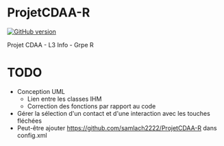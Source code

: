 # ProjetCDAA-R

[![GitHub version](https://img.shields.io/badge/version-1.0-purple.svg)](https://img.shields.io/badge)

Projet CDAA - L3 Info - Grpe R

# TODO
- Conception UML
  - Lien entre les classes IHM
  - Correction des fonctions par rapport au code
- Gérer la sélection d'un contact et d'une interaction avec les touches fléchées
- Peut-être ajouter <ProductUrl>https://github.com/samlach2222/ProjetCDAA-R</ProductUrl> dans config.xml
